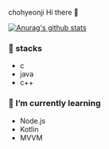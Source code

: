 chohyeonji Hi there 👋

[![Anurag's github stats](https://github-readme-stats.vercel.app/api?username=chohyeonji)](https://github.com/anuraghazra/github-readme-stats)

<h3>🔭 stacks</h3>
<ul>
  <li>c</li>
  <li>java</li>
  <li>c++</li>
</ul>


<h3>🌱 I’m currently learning</h3>
<ul>
  <li>Node.js</li>
  <li>Kotlin</li>
  <li>MVVM</li>
 </ul>
 
